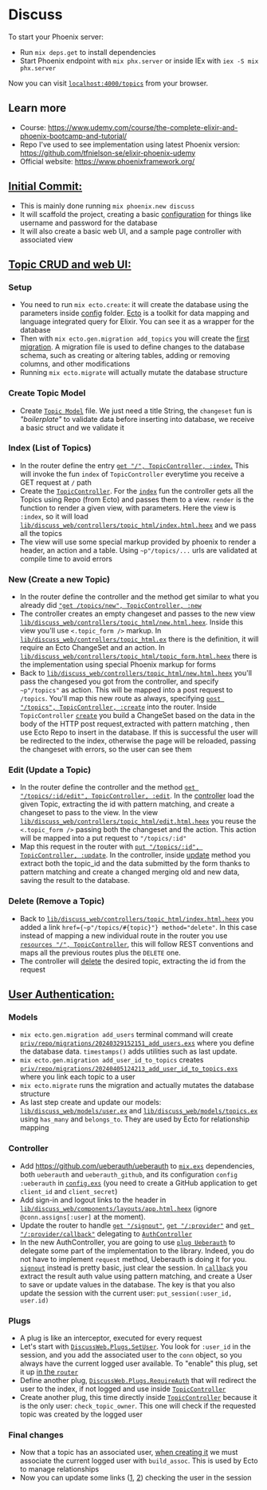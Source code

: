 # Discuss

To start your Phoenix server:

  * Run `mix deps.get` to install dependencies
  * Start Phoenix endpoint with `mix phx.server` or inside IEx with `iex -S mix phx.server`

Now you can visit [`localhost:4000/topics`](http://localhost:4000) from your browser.

## Learn more

  * Course: https://www.udemy.com/course/the-complete-elixir-and-phoenix-bootcamp-and-tutorial/
  * Repo I've used to see implementation using latest Phoenix version: https://github.com/tfnielson-se/elixir-phoenix-udemy
  * Official website: https://www.phoenixframework.org/

## [Initial Commit:](https://github.com/dcampogiani/discuss/commit/265d06c1e0931a814110b29fb9c8076b74d3be6b)
- This is mainly done running `mix phoenix.new discuss`
- It will scaffold the project, creating a basic [configuration](config) for things like username and password for the database
- It will also create a basic web UI, and a sample page controller with associated view

## [Topic CRUD and web UI:](https://github.com/dcampogiani/discuss/commit/cb0dffe1c85ab6111f8443d37110b4f72580be35)

### Setup
- You need to run `mix ecto.create`: it will create the database using the parameters inside [config](config) folder. [Ecto](https://github.com/elixir-ecto/ecto)  is a toolkit for data mapping and language integrated query for Elixir. You can see it as a wrapper for the database
- Then with `mix ecto.gen.migration add_topics` you will create the [first migration](priv/repo/migrations/20240307142659_add_topics.exs). A migration file is used to define changes to the database schema, such as creating or altering tables, adding or removing columns, and other modifications
- Running `mix ecto.migrate` will actually mutate the database structure

### Create Topic Model
- Create [`Topic Model`](https://github.com/dcampogiani/discuss/blob/cb0dffe1c85ab6111f8443d37110b4f72580be35/lib/discuss_web/models/topics.ex#L1) file. We just need a title String, the `changeset` fun is _"boilerplate"_ to validate data before inserting into database, we receive a basic struct and we validate it

### Index (List of Topics)
- In the router define the entry [`get "/", TopicController, :index`.](https://github.com/dcampogiani/discuss/blob/cb0dffe1c85ab6111f8443d37110b4f72580be35/lib/discuss_web/router.ex#L20) This will invoke the fun `index` of `TopicController` everytime you receive a GET request at `/` path
- Create the [`TopicController`](https://github.com/dcampogiani/discuss/blob/cb0dffe1c85ab6111f8443d37110b4f72580be35/lib/discuss_web/controllers/topic_controller.ex#L1). For the [`index`](https://github.com/dcampogiani/discuss/blob/cb0dffe1c85ab6111f8443d37110b4f72580be35/lib/discuss_web/controllers/topic_controller.ex#L7) fun the controller gets all the Topics using Repo (from Ecto) and passes them to a view. `render` is the function to render a given view, with parameters. Here the view is `:index`, so it will load [`lib/discuss_web/controllers/topic_html/index.html.heex`](https://github.com/dcampogiani/discuss/blob/cb0dffe1c85ab6111f8443d37110b4f72580be35/lib/discuss_web/controllers/topic_html/index.html.heex#L1) and we pass all the topics
- The view will use some special markup provided by phoenix to render a header, an action and a table. Using `~p"/topics/...` urls are validated at compile time to avoid errors

### New (Create a new Topic)
- In the router define the controller and the method get similar to what you already did [`"get /topics/new", TopicController, :new`](https://github.com/dcampogiani/discuss/blob/cb0dffe1c85ab6111f8443d37110b4f72580be35/lib/discuss_web/router.ex#L21)
- The controller creates an empty changeset and passes to the new view [`lib/discuss_web/controllers/topic_html/new.html.heex`](https://github.com/dcampogiani/discuss/blob/cb0dffe1c85ab6111f8443d37110b4f72580be35/lib/discuss_web/controllers/topic_html/new.html.heex#L1). Inside this view you'll use `<.topic_form />` markup. In [`lib/discuss_web/controllers/topic_html.ex`](https://github.com/dcampogiani/discuss/blob/cb0dffe1c85ab6111f8443d37110b4f72580be35/lib/discuss_web/controllers/topic_html.ex#L1) there is the definition, it will require an Ecto ChangeSet and an action. In [`lib/discuss_web/controllers/topic_html/topic_form.html.heex`](https://github.com/dcampogiani/discuss/blob/cb0dffe1c85ab6111f8443d37110b4f72580be35/lib/discuss_web/controllers/topic_html/topic_form.html.heex#L1) there is the implementation using special Phoenix markup for forms
- Back to [`lib/discuss_web/controllers/topic_html/new.html.heex`](https://github.com/dcampogiani/discuss/blob/cb0dffe1c85ab6111f8443d37110b4f72580be35/lib/discuss_web/controllers/topic_html/new.html.heex#L1) you'll pass the changesed you got from the controller, and specify `~p"/topics"` as action. This will be mapped into a post request to `/topics`. You'll map this new route as always, specifying [`post "/topics", TopicController, :create`](https://github.com/dcampogiani/discuss/blob/cb0dffe1c85ab6111f8443d37110b4f72580be35/lib/discuss_web/router.ex#L22) into the router. Inside `TopicController` [`create`](https://github.com/dcampogiani/discuss/blob/cb0dffe1c85ab6111f8443d37110b4f72580be35/lib/discuss_web/controllers/topic_controller.ex#L18) you build a ChangeSet based on the data in the body of the HTTP post request,extracted with pattern matching , then use Ecto Repo to insert in the database. If this is successful the user will be redirected to the index, otherwise the page will be reloaded, passing the changeset with errors, so the user can see them

### Edit (Update a Topic)
- In the router define the controller and the method [`get "/topics/:id/edit", TopicController, :edit`](https://github.com/dcampogiani/discuss/blob/cb0dffe1c85ab6111f8443d37110b4f72580be35/lib/discuss_web/router.ex#L23). In the [controller](https://github.com/dcampogiani/discuss/blob/cb0dffe1c85ab6111f8443d37110b4f72580be35/lib/discuss_web/controllers/topic_controller.ex#L30) load the given Topic, extracting the id with pattern matching, and create a changeset to pass to the view. In the view [`lib/discuss_web/controllers/topic_html/edit.html.heex`](https://github.com/dcampogiani/discuss/blob/cb0dffe1c85ab6111f8443d37110b4f72580be35/lib/discuss_web/controllers/topic_html/edit.html.heex#L1) you reuse the `<.topic_form />` passing both the changeset and the action. This action will be mapped into a put request to `"/topics/:id"`
- Map this request in the router with [`put "/topics/:id", TopicController, :update`](https://github.com/dcampogiani/discuss/blob/cb0dffe1c85ab6111f8443d37110b4f72580be35/lib/discuss_web/router.ex#L24). In the controller, inside [update](https://github.com/dcampogiani/discuss/blob/cb0dffe1c85ab6111f8443d37110b4f72580be35/lib/discuss_web/controllers/topic_controller.ex#L36) method you extract both the topic_id and the data submitted by the form thanks to pattern matching and create a changed merging old and new data, saving the result to the database.

### Delete (Remove a Topic)
- Back to [`lib/discuss_web/controllers/topic_html/index.html.heex`](https://github.com/dcampogiani/discuss/blob/cb0dffe1c85ab6111f8443d37110b4f72580be35/lib/discuss_web/controllers/topic_html/index.html.heex#L19) you added a link `href={~p"/topics/#{topic}"} method="delete"`. In this case instead of mapping a new individual route in the router you use [`resources "/", TopicController`](https://github.com/dcampogiani/discuss/blob/cb0dffe1c85ab6111f8443d37110b4f72580be35/lib/discuss_web/router.ex#L25), this will follow REST conventions and maps all the previous routes plus the `DELETE` one.
- The controller will [delete](https://github.com/dcampogiani/discuss/blob/cb0dffe1c85ab6111f8443d37110b4f72580be35/lib/discuss_web/controllers/topic_controller.ex#L50) the desired topic, extracting the id from the request

## [User Authentication:](https://github.com/dcampogiani/discuss/commit/c447f726951eb5ce16ca5a46d4f2400d1d802df2)

### Models
- `mix ecto.gen.migration add_users` terminal command will create [`priv/repo/migrations/20240329152151_add_users.exs`](https://github.com/dcampogiani/discuss/blob/c447f726951eb5ce16ca5a46d4f2400d1d802df2/priv/repo/migrations/20240329152151_add_users.exs#L1) where you define the database data. `timestamps()` adds utilities such as last update.
- `mix ecto.gen.migration add_user_id_to_topics` creates [`priv/repo/migrations/20240405124213_add_user_id_to_topics.exs`](https://github.com/dcampogiani/discuss/blob/c447f726951eb5ce16ca5a46d4f2400d1d802df2/priv/repo/migrations/20240405124213_add_user_id_to_topics.exs#L1) where you link each topic to a user
- `mix ecto.migrate` runs the migration and actually mutates the database structure
- As last step create and update our models: [`lib/discuss_web/models/user.ex`](https://github.com/dcampogiani/discuss/blob/c447f726951eb5ce16ca5a46d4f2400d1d802df2/lib/discuss_web/models/user.ex#L1) and [`lib/discuss_web/models/topics.ex`](https://github.com/dcampogiani/discuss/blob/c447f726951eb5ce16ca5a46d4f2400d1d802df2/lib/discuss_web/models/topics.ex#L7) using `has_many` and `belongs_to`. They are used by Ecto for relationship mapping

### Controller
- Add https://github.com/ueberauth/ueberauth to [`mix.exs`](https://github.com/dcampogiani/discuss/blob/c447f726951eb5ce16ca5a46d4f2400d1d802df2/mix.exs#L63) dependencies, both `ueberauth` and `ueberauth_github`, and its configuration `config :ueberauth` in [`config.exs`](https://github.com/dcampogiani/discuss/blob/c447f726951eb5ce16ca5a46d4f2400d1d802df2/config/config.exs#L77) (you need to create a GitHub application to get `client_id` and `client_secret`)
- Add sign-in and logout links to the header in [`lib/discuss_web/components/layouts/app.html.heex`](https://github.com/dcampogiani/discuss/blob/c447f726951eb5ce16ca5a46d4f2400d1d802df2/lib/discuss_web/components/layouts/app.html.heex#L19) (ignore `@conn.assigns[:user]` at the moment).
- Update the router to handle [`get "/signout"`](https://github.com/dcampogiani/discuss/blob/c447f726951eb5ce16ca5a46d4f2400d1d802df2/lib/discuss_web/router.ex#L32), [`get "/:provider"`](https://github.com/dcampogiani/discuss/blob/c447f726951eb5ce16ca5a46d4f2400d1d802df2/lib/discuss_web/router.ex#L33) and [`get "/:provider/callback"`](https://github.com/dcampogiani/discuss/blob/c447f726951eb5ce16ca5a46d4f2400d1d802df2/lib/discuss_web/router.ex#L34) delegating to [`AuthController`](https://github.com/dcampogiani/discuss/blob/c447f726951eb5ce16ca5a46d4f2400d1d802df2/lib/discuss_web/controllers/auth_controller.ex#L1)
- In the new AuthController, you are going to use [`plug Ueberauth`](https://github.com/dcampogiani/discuss/blob/c447f726951eb5ce16ca5a46d4f2400d1d802df2/lib/discuss_web/controllers/auth_controller.ex#L3) to delegate some part of the implementation to the library. Indeed, you do not have to implement `request` method, Ueberauth is doing it for you. [`signout`](https://github.com/dcampogiani/discuss/blob/c447f726951eb5ce16ca5a46d4f2400d1d802df2/lib/discuss_web/controllers/auth_controller.ex#L49) instead is pretty basic, just clear the session. In [`callback`](https://github.com/dcampogiani/discuss/blob/c447f726951eb5ce16ca5a46d4f2400d1d802df2/lib/discuss_web/controllers/auth_controller.ex#L8) you extract the result auth value using pattern matching, and create a User to save or update values in the database. The key is that you also update the session with the current user: `put_session(:user_id, user.id)`

### Plugs
- A plug is like an interceptor, executed for every request
- Let's start with [`DiscussWeb.Plugs.SetUser`](https://github.com/dcampogiani/discuss/blob/c447f726951eb5ce16ca5a46d4f2400d1d802df2/lib/discuss_web/plugs/set_user.ex#L1). You look for `:user_id` in the session, and you add the associated user to the `conn` object, so you always have the current logged user available. To "enable" this plug, set it up [in the `router`](https://github.com/dcampogiani/discuss/blob/c447f726951eb5ce16ca5a46d4f2400d1d802df2/lib/discuss_web/router.ex#L11)
- Define another plug, [`DiscussWeb.Plugs.RequireAuth`](https://github.com/dcampogiani/discuss/blob/c447f726951eb5ce16ca5a46d4f2400d1d802df2/lib/discuss_web/plugs/require_auth.ex#L1) that will redirect the user to the index, if not logged and use inside [`TopicController`](https://github.com/dcampogiani/discuss/blob/c447f726951eb5ce16ca5a46d4f2400d1d802df2/lib/discuss_web/controllers/topic_controller.ex#L8)
- Create another plug, this time directly inside [`TopicController`](https://github.com/dcampogiani/discuss/blob/c447f726951eb5ce16ca5a46d4f2400d1d802df2/lib/discuss_web/controllers/topic_controller.ex#L9C9-L9C26) because it is the only user: `check_topic_owner`. This one will check if the requested topic was created by the logged user

### Final changes
- Now that a topic has an associated user, [when creating it](https://github.com/dcampogiani/discuss/blob/c447f726951eb5ce16ca5a46d4f2400d1d802df2/lib/discuss_web/controllers/topic_controller.ex#L23) we must associate the current logged user with `build_assoc`. This is used by Ecto to manage relationships
- Now you can update some links ([1](https://github.com/dcampogiani/discuss/blob/c447f726951eb5ce16ca5a46d4f2400d1d802df2/lib/discuss_web/components/layouts/app.html.heex#L18), [2](https://github.com/dcampogiani/discuss/blob/c447f726951eb5ce16ca5a46d4f2400d1d802df2/lib/discuss_web/controllers/topic_html/index.html.heex#L18)) checking the user in the session








